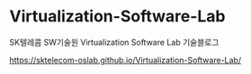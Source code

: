 # Virtualization-Software-Lab
SK텔레콤 SW기술원 Virtualization Software Lab 기술블로그

https://sktelecom-oslab.github.io/Virtualization-Software-Lab/
